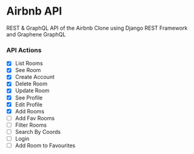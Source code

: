 # Airbnb API

REST & GraphQL API of the Airbnb Clone using Django REST Framework and Graphene GraphQL

### API Actions

- [x] List Rooms
- [x] See Room
- [x] Create Account
- [x] Delete Room
- [x] Update Room
- [x] See Profile
- [x] Edit Profile
- [x] Add Rooms
- [ ] Add Fav Rooms
- [ ] Filter Rooms
- [ ] Search By Coords
- [ ] Login
- [ ] Add Room to Favourites
